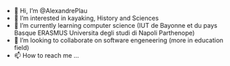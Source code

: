 - 👋 Hi, I’m @AlexandrePlau
- 👀 I’m interested in kayaking, History and Sciences
- 🌱 I’m currently learning computer science (IUT de Bayonne et du pays Basque ERASMUS Universita degli studi di Napoli Parthenope)
- 💞️ I’m looking to collaborate on software engeneering (more in education field)
- 📫 How to reach me ...

<!---
Alexandreplot/Alexandreplot is a ✨ special ✨ repository because its `README.md` (this file) appears on your GitHub profile.
You can click the Preview link to take a look at your changes.
--->
